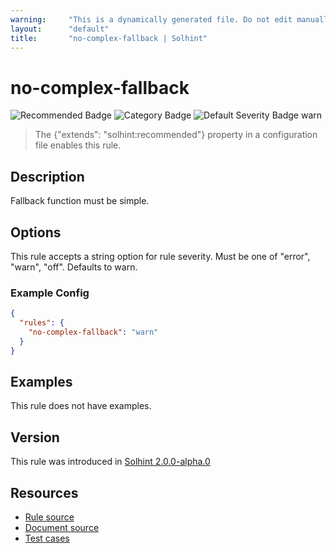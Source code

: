 ```yaml
---
warning:     "This is a dynamically generated file. Do not edit manually."
layout:      "default"
title:       "no-complex-fallback | Solhint"
---
```


# no-complex-fallback
![Recommended Badge](https://img.shields.io/badge/-Recommended-brightgreen)
![Category Badge](https://img.shields.io/badge/-Security%20Rules-informational)
![Default Severity Badge warn](https://img.shields.io/badge/Default%20Severity-warn-yellow)
> The {"extends": "solhint:recommended"} property in a configuration file enables this rule.


## Description
Fallback function must be simple.

## Options
This rule accepts a string option for rule severity. Must be one of "error", "warn", "off". Defaults to warn.

### Example Config
```json
{
  "rules": {
    "no-complex-fallback": "warn"
  }
}
```


## Examples
This rule does not have examples.

## Version
This rule was introduced in [Solhint 2.0.0-alpha.0](https://github.com/protofire/solhint/blob/v2.0.0-alpha.0)

## Resources
- [Rule source](https://github.com/protofire/solhint/blob/master/lib/rules/security/no-complex-fallback.js)
- [Document source](https://github.com/protofire/solhint/blob/master/docs/rules/security/no-complex-fallback.md)
- [Test cases](https://github.com/protofire/solhint/blob/master/test/rules/security/no-complex-fallback.js)

